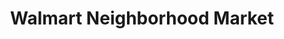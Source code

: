---
title: "Walmart Neighborhood Market"
url: /albuquerque/walmart-neighborhood-market-menaul-boulevard-northeast/
shop: supermarket
---